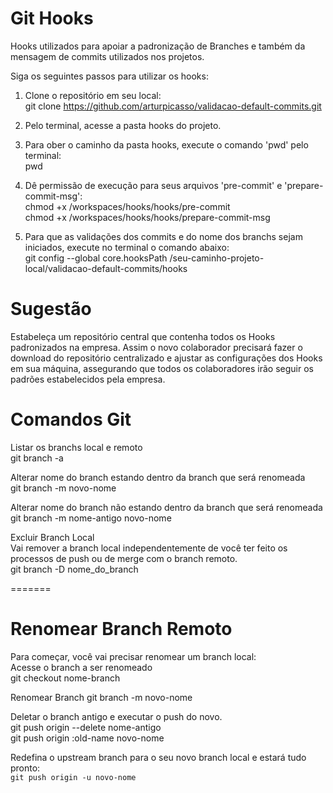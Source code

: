 # Git Hooks

Hooks utilizados para apoiar a padronização de Branches e também da mensagem de commits utilizados nos projetos.

Siga os seguintes passos para utilizar os hooks:

1) Clone o repositório em seu local: <br />
git clone https://github.com/arturpicasso/validacao-default-commits.git

2) Pelo terminal, acesse a pasta hooks do projeto. 
3) Para ober o caminho da pasta hooks, execute o comando 'pwd' pelo terminal: <br />
pwd
4) Dê permissão de execução para seus arquivos 'pre-commit' e 'prepare-commit-msg':  <br />
chmod +x /workspaces/hooks/hooks/pre-commit <br />
chmod +x /workspaces/hooks/hooks/prepare-commit-msg 

5) Para que as validações dos commits e do nome dos branchs sejam iniciados, execute no terminal o comando abaixo:  
git config --global core.hooksPath /seu-caminho-projeto-local/validacao-default-commits/hooks

# Sugestão

Estabeleça um repositório central que contenha todos os Hooks padronizados na empresa.
Assim o novo colaborador precisará fazer o download do repositório centralizado e ajustar as configurações dos Hooks em sua máquina, assegurando que todos os colaboradores irão seguir os padrões estabelecidos pela empresa.

# Comandos Git

Listar os branchs local e remoto <br />
git branch -a

Alterar nome do branch estando dentro da branch que será renomeada  <br />
git branch -m novo-nome

Alterar nome do branch não estando dentro da branch que será renomeada <br />
git branch -m nome-antigo novo-nome

Excluir Branch Local <br />
Vai remover a branch local independentemente de você ter feito os processos de push ou de merge com o branch remoto. <br />
git branch -D nome_do_branch

=======

# Renomear Branch Remoto

Para começar, você vai precisar renomear um branch local: <br />
Acesse o branch a ser renomeado <br />
git checkout nome-branch <br />

Renomear Branch 
git branch -m novo-nome <br />

Deletar o branch antigo e executar o push do novo.<br />
git push origin --delete nome-antigo<br />
git push origin :old-name novo-nome

Redefina o upstream branch para o seu novo branch local e estará tudo pronto:<br />
````git push origin -u novo-nome````
